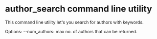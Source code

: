 author_search command line utility
==============
This command line utility let's you search for authors with keywords.

Options:
--num_authors: max no. of authors that can be returned.

